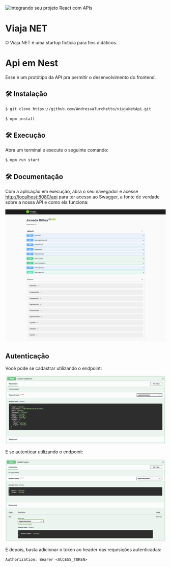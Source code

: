 ![Integrando seu projeto React com APIs](thumbnail.png)

# Viaja NET

O Viaja NET é uma startup fictícia para fins didáticos. 

# Api em Nest

Esse é um protótipo da API pra permitir o desenvolvimento do frontend.

## 🛠️ Instalação

```bash
$ git clone https://github.com/AndressaTurchetto/viajaNetApi.git 
``` 

```bash
$ npm install
```

## 🛠️ Execução

Abra um terminal e execute o seguinte comando:

```bash
$ npm run start
```

## 🛠️ Documentação

Com a aplicação em execução, abra o seu navegador e acesse [http://localhost:8080/api](http://localhost:8080/api) para ter acesso ao Swagger, a fonte de verdade sobre a nossa API e como ela funciona:

![Swagger](screencapture.png)


## Autenticação

Você pode se cadastrar utilizando o endpoint:

![Swagger](cadastro.png)

E se autenticar utilizando o endpoint:

![Swagger](login.png)

E depois, basta adicionar o token ao header das requisições autenticadas:

```
Authorization: Bearer <ACCESS_TOKEN>
```
